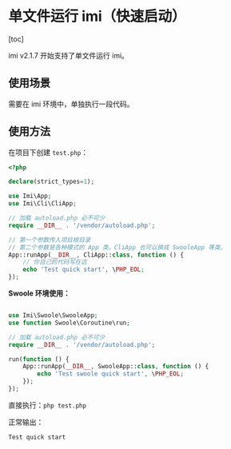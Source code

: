 # 单文件运行 imi（快速启动）

[toc]

imi v2.1.7 开始支持了单文件运行 imi。

## 使用场景

需要在 imi 环境中，单独执行一段代码。

## 使用方法

在项目下创建 `test.php`：

```php
<?php

declare(strict_types=1);

use Imi\App;
use Imi\Cli\CliApp;

// 加载 autoload.php 必不可少
require __DIR__ . '/vendor/autoload.php';

// 第一个参数传入项目根目录
// 第二个参数是各种模式的 App 类。CliApp 也可以换成 SwooleApp 等类。
App::runApp(__DIR__, CliApp::class, function () {
    // 你自己的代码写在这
    echo 'Test quick start', \PHP_EOL;
});
```

**Swoole 环境使用：**

```php

use Imi\Swoole\SwooleApp;
use function Swoole\Coroutine\run;

// 加载 autoload.php 必不可少
require __DIR__ . '/vendor/autoload.php';

run(function () {
    App::runApp(__DIR__, SwooleApp::class, function () {
        echo 'Test swoole quick start', \PHP_EOL;
    });
});
```

直接执行：`php test.php`

正常输出：

```log
Test quick start
```
